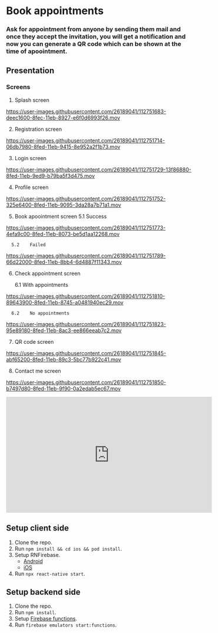 # Book appointments

### Ask for appointment from anyone by sending them mail and once they accept the invitation, you will get a notification and now you can generate a QR code which can be shown at the time of apoointment.

## Presentation

### Screens

1.    Splash screen

https://user-images.githubusercontent.com/26189041/112751683-deec1600-8fec-11eb-8927-e6f0d6993f26.mov

2.    Registration screen


https://user-images.githubusercontent.com/26189041/112751714-06db7980-8fed-11eb-9415-8e952a2f1b73.mov

3.    Login screen


https://user-images.githubusercontent.com/26189041/112751729-13f86880-8fed-11eb-9ed9-b79ba5f3d475.mov

4.    Profile screen


https://user-images.githubusercontent.com/26189041/112751752-325e6400-8fed-11eb-9095-3da28a7b71a1.mov

5.    Book apoointment screen 
      5.1 Success

https://user-images.githubusercontent.com/26189041/112751773-4efa9c00-8fed-11eb-8073-be5d1aa12268.mov

      5.2    Failed

https://user-images.githubusercontent.com/26189041/112751789-66d22000-8fed-11eb-8bb4-6d4887f11343.mov


6.    Check appointment screen

      6.1 With appointments


https://user-images.githubusercontent.com/26189041/112751810-89643900-8fed-11eb-8745-a0481940ec29.mov

      6.2    No appointments


https://user-images.githubusercontent.com/26189041/112751823-95e89180-8fed-11eb-8ac3-ee866eeab7c2.mov


7.    QR code screen


https://user-images.githubusercontent.com/26189041/112751845-abf65200-8fed-11eb-89c3-5bc77b922c41.mov

8.    Contact me screen


https://user-images.githubusercontent.com/26189041/112751850-b7497d80-8fed-11eb-9f90-0a2edab5ec67.mov

<iframe width="560" height="315"
src="https://www.youtube.com/embed/MUQfKFzIOeU" 
frameborder="0" 
allow="accelerometer; autoplay; encrypted-media; gyroscope; picture-in-picture" 
allowfullscreen></iframe>

## Setup client side

1.    Clone the repo.
2.    Run ````npm install && cd ios && pod install````.
3.    Setup RNFirebase.
      - [Android](https://rnfirebase.io/#2-android-setup)
      - [iOS](https://rnfirebase.io/#3-ios-setup)
4.    Run ````npx react-native start````.

## Setup backend side

1.    Clone the repo.
2.    Run ````npm install````.
3.    Setup [Firebase functions](https://firebase.google.com/docs/functions/get-started).
4.    Run ````firebase emulators start:functions````.
